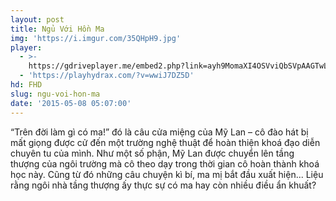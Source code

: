 ```yaml
---
layout: post
title: Ngủ Với Hồn Ma
img: 'https://i.imgur.com/35QHpH9.jpg'
player:
  - >-
    https://gdriveplayer.me/embed2.php?link=ayh9MomaXI4OSVviQbSVpAAGTwLxtTB9%252Fsf8PDjBqJTfPNmjS6hy02nYVyXqd6O0pBPej%252F4UUF4kMB0qzpX5lbZznR6BXuBtQbJ%252B2TPttNH8tEODxu5tx0w3lFLIa5VnXshlV89qeFZ3XMFC7yhkSvg%252FIMHk%252FyrgoI5kocAxktbckYIrQ07k7IwADJtWUxR616kcnKCpWXgr0KH8%252BALZeK
  - 'https://playhydrax.com/?v=wwiJ7DZ5D'
hd: FHD
slug: ngu-voi-hon-ma
date: '2015-05-08 05:07:00'
---
```

“Trên đời làm gì có ma!” đó là câu cửa miệng của Mỹ Lan – cô đào hát bị mất giọng được cử đến một trường nghệ thuật để hoàn thiện khoá đạo diễn chuyên tu của mình. Như một số phận, Mỹ Lan được chuyển lên tầng thượng của ngôi trường mà cô theo dạy trong thời gian cô hoàn thành khoá học này. Cũng từ đó những câu chuyện kì bí, ma mị bắt đầu xuất hiện... Liệu rằng ngôi nhà tầng thượng ấy thực sự có ma hay còn nhiều điều ẩn khuất?
